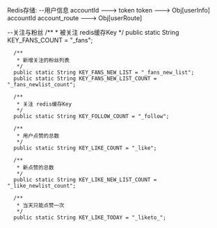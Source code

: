 
Redis存储:
--用户信息
accountId   --->  token
token       --->  Obj[userInfo]
accountId account_route --->  Obj[userRoute]

--关注与粉丝
       /**
       * 被关注 redis缓存Key
       */
      public static String KEY_FANS_COUNT = "_fans";

      /**
       * 新增关注的粉丝列表
       */
      public static String KEY_FANS_NEW_LIST = "_fans_new_list";
      public static String KEY_FANS_NEW_LIST_COUNT = "_fans_newlist_count";

      /**
       * 关注 redis缓存Key
       */
      public static String KEY_FOLLOW_COUNT = "_follow";

      /**
       * 用户点赞的总数
       */
      public static String KEY_LIKE_COUNT = "_like";

      /**
       * 新点赞的总数
       */
      public static String KEY_LIKE_NEW_LIST_COUNT = "_like_newlist_count";

      /**
       * 当天只能点赞一次
       */
      public static String KEY_LIKE_TODAY = "_liketo_";

